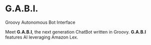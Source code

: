 # G.A.B.I.

Groovy Autonomous Bot Interface

Meet **G.A.B.I**, the next generation ChatBot written in Groovy.  **G.A.B.I** features AI leveraging Amazon Lex.